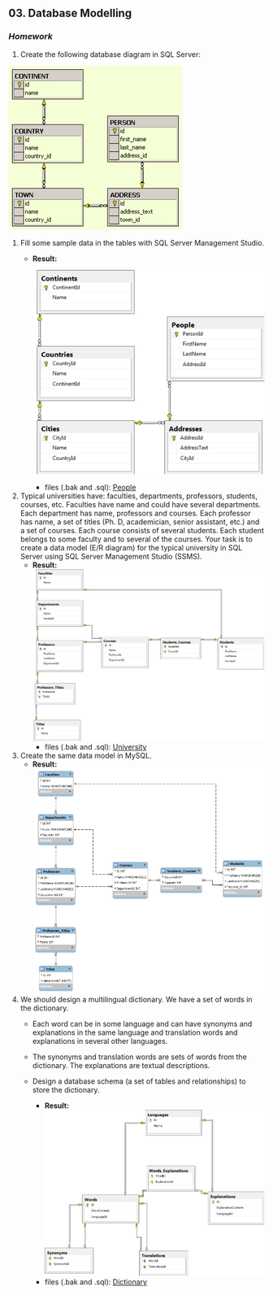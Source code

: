 ## 03. Database Modelling
### _Homework_

1.	Create the following database diagram in SQL Server:

![diagram](diagrams/people-hw.png)

1.	Fill some sample data in the tables with SQL Server Management Studio.
	*	**Result:** 
		
		![diagram](diagrams/people-diagram.png)
		*	files (.bak and .sql): [People](People)
1.	Typical universities have: faculties, departments, professors, students, courses, etc. Faculties have name and could have several departments. Each department has name, professors and courses. Each professor has name, a set of titles (Ph. D, academician, senior assistant, etc.) and a set of courses. Each course consists of several students. Each student belongs to some faculty and to several of the courses. Your task is to create a data model (E/R diagram) for the typical university in SQL Server using SQL Server Management Studio (SSMS).
	*	**Result:**
		![university diagram](diagrams/university-mssql-diagram.png)
		*	files (.bak and .sql): [University](University)
1.	Create the same data model in MySQL.
	* **Result:**
	![university diagram](diagrams/university-mysql-diagram.png)
1.	We should design a multilingual dictionary. We have a set of words in the dictionary.
	*	Each word can be in some language and can have synonyms and explanations in the same language and translation words and explanations in several other languages.
	*	The synonyms and translation words are sets of words from the dictionary. The explanations are textual descriptions.
	*	Design a database schema (a set of tables and relationships) to store the dictionary.
		
		*	**Result:**
		![dictionary diagram](diagrams/multilingual-dictionary-diagram.png)
		*	files (.bak and .sql): [Dictionary](Dictionary)

